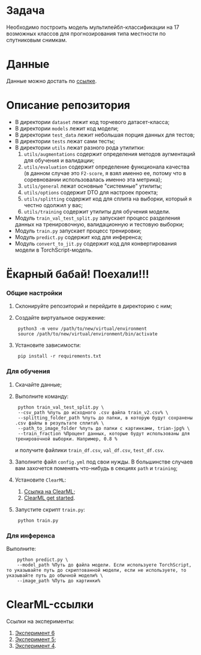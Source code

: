 # Задача

Необходимо построить модель мультилейбл-классификации на 17 возможных классов для прогнозирования типа местности по спутниковым снимкам.

# Данные

Данные можно достать по [ссылке](https://www.kaggle.com/c/planet-understanding-the-amazon-from-space/data).

# Описание репозитория

 - В директории `dataset` лежит код торчевого датасет-класса;
 - В директории `models` лежит код модели;
 - В директории `test_data` лежит небольшая порция данных для тестов;
 - В директории `tests` лежат сами тесты;
 - В директории `utils` лежат разного рода утилитки:
    1. `utils/augmentations` содержит определения методов аугментаций для обучения и валидации;
    2. `utils/evaluation` содержит определение функционала качества (в данном случае это `F2-score`, я взял именно ее, потому что в соревновании использовалась именно эта метрика);
    3. `utils/general` лежат основные "системные" утилиты;
    4. `utils/options` содержит DTO для настроек проекта;
    5. `utils/splitting` содержит код для сплита на выборки, который я честно одолжил у вас;
    6. `utils/training` содержит утилиты для обучения модели.
- Модуль `train_val_test_split.py` запускает процесс разделения данных на тренировочную, валидационную и тестовую выборки;
- Модуль `train.py` запускает процесс тренировки;
- Модуль `predict.py` содержит код для инференса;
- Модуль `convert_to_jit.py` содержит код для конвертирования модели в TorchScript-модель.

# Ёкарный бабай! Поехали!!!

### Общие настройки

1. Склонируйте репозиторий и перейдите в директорию с ним;
2. Создайте виртуальное окружение:

        python3 -m venv /path/to/new/virtual/environment
        source /path/to/new/virtual/environment/bin/activate

3. Установите зависимости:

        pip install -r requirements.txt

### Для обучения

1. Скачайте данные;
2. Выполните команду:

        python train_val_test_split.py \ 
        --csv_path %путь до исходного .csv файла train_v2.csv% \
        --splitting_folder_path %путь до папки, в которую будут сохранены .csv файлы в результате сплита% \
        --path_to_image_folder %путь до папки с картинками, trian-jpg% \
        --train_fraction %Процент данных, которые будут использованы для тренировочной выборки. Например, 0.8 % 
        
    и получите файлики `train_df.csv`, `val_df.csv`, `test_df.csv`.
3. Заполните файл `config.yml` под свои нужды. В большинстве случаев вам захочется поменять что-нибудь в секциях `path` и `training`;
4. Установите `ClearML`:
   1. [Ссылка на ClearML](https://clear.ml/);
   2. [ClearML get started](https://clear.ml/docs/latest/docs/getting_started/ds/ds_first_steps/).
5. Запустите скрипт `train.py`:

        python train.py

### Для инференса

Выполните:

        python predict.py \
        --model_path %Путь до файла модели. Если используете TorchScript, то указывайте путь до скриптованной модели, если не используете, то указывайте путь до обычной модели% \
        --image_path %Путь до картинки% 

# ClearML-ссылки

Ссылки на эксперименты: 

1. [Эксперимент 6](https://app.community.clear.ml/projects/c73a61ffe1f84e0fb6597644adf2b98d/experiments/7ff77d25b3634ab98520455faced79eb/output/execution)
2. [Эксперимент 5](https://app.community.clear.ml/projects/c73a61ffe1f84e0fb6597644adf2b98d/experiments/ac6fde48c0b24a9fb77a47e8be7cc95f/output/execution);
3. [Эксперимент 4](https://app.community.clear.ml/projects/c73a61ffe1f84e0fb6597644adf2b98d/experiments/1563d56b13a0444b8ad4cb06eb77b09d/output/execution).
